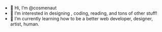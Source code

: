 - 👋 Hi, I’m @cosmenaut
- 👀 I’m interested in designing , coding, reading, and tons of other stuff!
- 🌱 I’m currently learning how to be a better web developer, designer, artist, human.

<!---
cosmenaut/cosmenaut is a ✨ special ✨ repository because its `README.md` (this file) appears on your GitHub profile.
You can click the Preview link to take a look at your changes.
--->
